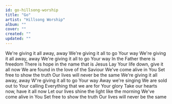 ```yaml
---
id: go-hillsong-worship
title: "Go"
artist: "Hillsong Worship"
album: ""
cover: ""
created: ""
updated: ""
---
```


We're giving it all away, away
We're giving it all to go Your way
We're giving it all away, away
We're giving it all to go Your way
In the Father there is freedom
There is hope in the name that is Jesus
Lay Your life down, give it all now
We are found in the love of the Saviour
We've come alive in You
Set free to show the truth
Our lives will never be the same
We're giving it all away, away
W're giving it all to go Your way
Away we're singing
We are sold out to Your calling
Everything that we are for Your glory
Take our hearts now, have it all now
Let our lives shine the light like the morning
We've come alive in You
Set free to show the truth
Our lives will never be the same
